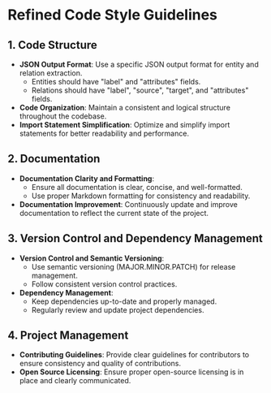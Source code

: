 
# Refined Code Style Guidelines

## 1. Code Structure
- **JSON Output Format**: Use a specific JSON output format for entity and relation extraction.
  - Entities should have "label" and "attributes" fields.
  - Relations should have "label", "source", "target", and "attributes" fields.
- **Code Organization**: Maintain a consistent and logical structure throughout the codebase.
- **Import Statement Simplification**: Optimize and simplify import statements for better readability and performance.

## 2. Documentation
- **Documentation Clarity and Formatting**: 
  - Ensure all documentation is clear, concise, and well-formatted.
  - Use proper Markdown formatting for consistency and readability.
- **Documentation Improvement**: Continuously update and improve documentation to reflect the current state of the project.

## 3. Version Control and Dependency Management
- **Version Control and Semantic Versioning**: 
  - Use semantic versioning (MAJOR.MINOR.PATCH) for release management.
  - Follow consistent version control practices.
- **Dependency Management**: 
  - Keep dependencies up-to-date and properly managed.
  - Regularly review and update project dependencies.

## 4. Project Management
- **Contributing Guidelines**: Provide clear guidelines for contributors to ensure consistency and quality of contributions.
- **Open Source Licensing**: Ensure proper open-source licensing is in place and clearly communicated.
